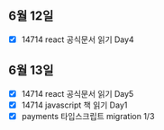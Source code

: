## 6월 12일

- [x] 14714 react 공식문서 읽기 Day4

## 6월 13일

- [x] 14714 react 공식문서 읽기 Day5
- [x] 14714 javascript 책 읽기 Day1
- [x] payments 타입스크립트 migration 1/3
